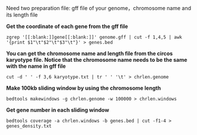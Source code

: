 Need two preparation file: gff file of your genome，chromosome name and its length file

**Get the coordinate of each gene from the gff file**

    zgrep '[[:blank:]]gene[[:blank:]]' genome.gff | cut -f 1,4,5 | awk '{print $1"\t"$2"\t"$3"\t"}' > genes.bed
    
**You can get the chromosome name and length file from the circos karyotype file. Notice that the chromosome name needs to be the same with the name in gff file**

    cut -d ' ' -f 3,6 karyotype.txt | tr ' ' '\t' > chrlen.genome
    
**Make 100kb sliding window by using the chromosome length**

    bedtools makewindows -g chrlen.genome -w 100000 > chrlen.windows
    
**Get gene number in each sliding window**

    bedtools coverage -a chrlen.windows -b genes.bed | cut -f1-4 > genes_density.txt
